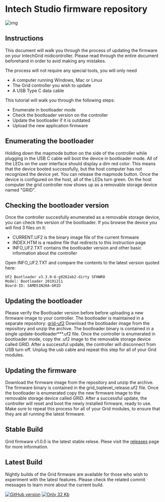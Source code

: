 # Intech Studio firmware repository
![img](https://intech.studio/assets/image/grid_magnetic_interface_1.jpg)

## Instructions
This document will walk you through the process of updating the firmware on your IntechGrid midicontroller. Please read through the  entire document beforehand in order to avid making any mistakes.
 
 The process will not require any special tools, you will only need
 - A computer running Windows, Mac or Linux
 - The Grid controller you wish to update
 - A USB Type C data cable
 
This tutorial will walk you through the following steps:
 - Enumerate in bootloader mode
 - Check the bootloader version on the controller
 - Update the bootloader if it is outdated
 - Upload the new application firmware

 
 
## Enumerating the bootloader

Holding down the mapmode button on the side of the controller while plugging in the USB C cable will boot the device in bootloader mode. All of the LEDs on the user interface should display a dim red color. This means that the device booted successfully, but the host computer has not recognized the device yet. You can release the mapmode button. Once the device is configured on the host, all of the LEDs turn green. On the host computer the grid controller now shows up as a removable storage device named "GRID".

## Checking the bootloader version
Once the controller succesfully enumerated as a removable storage device, you can check the version of the bootloader. If you browse the device you will find 3 files on it:
- CURRENT.UF2 is the binary image file of the current firmware
- INDEX.HTM is a readme file that redirects to this instruction page
- INFO_UF2.TXT contains the bootloader version and other basic information about the controller

Open INFO_UF2.TXT and compare the contents to the latest version quoted here:

```
UF2 Bootloader v3.3.0-6-g9262ab2-dirty SFHWRO
Model: Bootloader 20191211
Board-ID: SAMD51N20A-GRID
```

## Updating the bootloader
Please verify the Bootloader version before before uploading a new firmware image to your controller. The bootloader is maintained in a separate repository:
[grid-uf2](https://github.com/intechstudio/grid-uf2/releases/tag/v4.3.3-8)
Download the bootloader image from the repository and unzip the archive. The bootloader binary is contained in a single update-bootloader***.uf2 file. Once the controller is enumerated in bootloader mode, copy the .uf2 image to the removable storage device called GRID. After a successful update, the controller will disconnect from USB turn off. Unplug the usb cable and repeat this step for all of your Grid modules.

## Updating the firmware
Download the firmware image from the repository and unzip the archive. The firmware binary is contained in the  grid_toplevel_release.uf2 file. Once the bootloader is enumerated copy the new firmware image to the removable storage device called GRID. After a successful update, the controller will reset and boot the newly installed firmware, ready to use. Make sure to repeat this process for all of your Grid modules, to ensure that they are all running the latest firmware.

## Stable Build
Grid firmware v1.0.0 is the latest stable relese. Plese visit the [releases](https://github.com/intechstudio/grid-fw/releases)
page for more information.

## Latest Build
Nightly builds of the Grid firmware are available for those who wish to experiment with the latest features.
Please check the related commit messages to learn more about the current build.

[![GitHub version](https://badge.fury.io/gh/intechstudio%2Fgrid-fw.svg)](https://github.com/intechstudio/grid-fw)
[![Only 32 Kb](https://badge-size.herokuapp.com/intechstudio/grid-fw/master/grid_toplevel/grid_toplevel_release.uf2)](https://github.com/intechstudio/grid-fw/tree/master/grid_toplevel/grid_toplevel_release.uf2)

